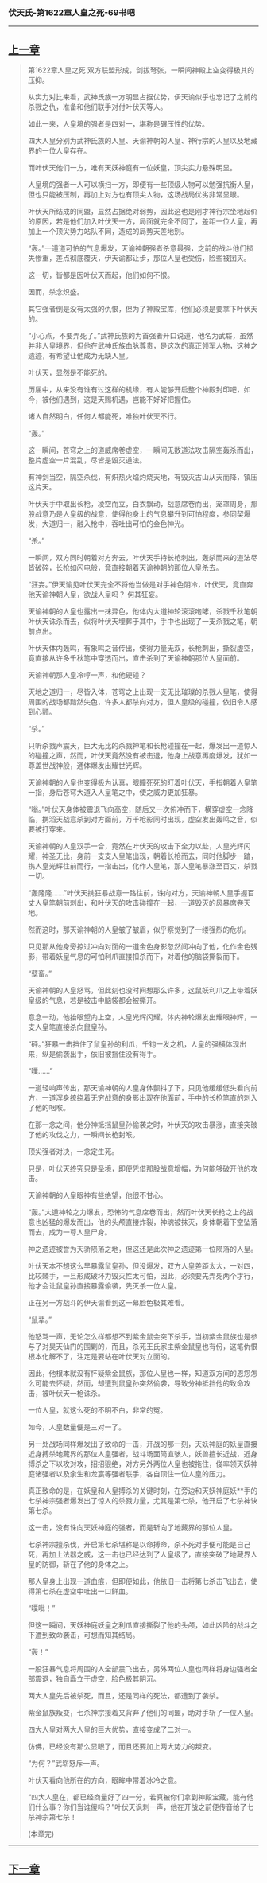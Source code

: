 ### 伏天氏-第1622章人皇之死-69书吧

--------
[上一章](./d6370ab5fcb1722194969b5e1a152155.md)
--------


>
>
>
>第1622章人皇之死
>双方联盟形成，剑拔弩张，一瞬间神殿上空变得极其的压抑。
>
>从实力对比来看，武神氏族一方明显占据优势，伊天谕似乎也忘记了之前的杀戮之仇，准备和他们联手对付叶伏天等人。
>
>如此一来，人皇境的强者是四对一，堪称是碾压性的优势。
>
>四大人皇分别为武神氏族的人皇、天谕神朝的人皇、神行宗的人皇以及地藏界的一位人皇存在。
>
>而叶伏天他们一方，唯有天妖神庭有一位妖皇，顶尖实力悬殊明显。
>
>人皇境的强者一人可以横扫一方，即便有一些顶级人物可以勉强抗衡人皇，但也只能被压制，再加上对方也有顶尖人物，这场战局优劣非常显眼。
>
>叶伏天所结成的同盟，显然占据绝对弱势，因此这也是刚才神行宗坐地起价的原因，若是他们加入叶伏天一方，局面就完全不同了，差距一位人皇，再加上一个顶尖势力站队不同，造成的局势天差地别。
>
>“轰。”一道道可怕的气息爆发，天谕神朝强者杀意最强，之前的战斗他们损失惨重，差点彻底覆灭，伊天谕都让步，那位人皇也受伤，险些被团灭。
>
>这一切，皆都是因叶伏天而起，他们如何不恨。
>
>因而，杀念炽盛。
>
>其它强者倒是没有太强的仇恨，但为了神殿宝库，他们必须是要拿下叶伏天的。
>
>“小心点，不要弄死了。”武神氏族的为首强者开口说道，他名为武崭，虽然并非人皇境界，但他在武神氏族血脉尊贵，是这次的真正领军人物，这神之遗迹，有希望让他成为无缺人皇。
>
>叶伏天，显然是不能死的。
>
>历届中，从来没有谁有过这样的机缘，有人能够开启整个神殿封印吧，如今，被他们遇到，这是天赐机遇，岂能不好好把握住。
>
>诸人自然明白，任何人都能死，唯独叶伏天不行。
>
>“轰。”
>
>这一瞬间，苍穹之上的道威席卷虚空，一瞬间无数道法攻击隔空轰杀而出，整片虚空一片混乱，尽皆是毁灭道法。
>
>有神剑当空，隔空杀伐，有炽热火焰灼烧天地，有毁灭古山从天而降，镇压这片天。
>
>叶伏天手中取出长枪，凌空而立，白衣飘动，战意席卷而出，笼罩周身，那股战意乃是人皇级的战意，使得他身上的气息攀升到可怕程度，参同契爆发，大道归一，融入枪中，吞吐出可怕的金色神光。
>
>“杀。”
>
>一瞬间，双方同时朝着对方奔去，叶伏天手持长枪刺出，轰杀而来的道法尽皆破碎，长枪如闪电般，竟直接朝着天谕神朝的那位人皇杀去。
>
>“狂妄。”伊天谕见叶伏天完全不将他当做是对手神色阴冷，叶伏天，竟直奔他天谕神朝人皇，欲战人皇吗？
>何其狂妄。
>
>天谕神朝的人皇也露出一抹异色，他体内大道神轮滚滚咆哮，杀戮千秋笔朝叶伏天诛杀而去，似将叶伏天埋葬于其中，手中也出现了一支杀戮之笔，朝前点出。
>
>叶伏天体内轰鸣，有象鸣之音传出，使得力量无双，长枪刺出，撕裂虚空，竟直接从许多千秋笔中穿透而出，直击杀到了天谕神朝那位人皇面前。
>
>天谕神朝那人皇冷哼一声，和他硬碰？
>
>天地之道归一，尽皆入体，苍穹之上出现一支无比璀璨的杀戮人皇笔，使得周围的战场都黯然失色，许多人都杀向对方，但人皇级的碰撞，依旧令人感到心颤。
>
>“杀。”
>
>只听杀戮声震天，巨大无比的杀戮神笔和长枪碰撞在一起，爆发出一道惊人的碰撞之声，然而，叶伏天竟然没有被击退，他身上战意再度爆发，犹如一尊盖世战神般，通体爆发出耀世光辉。
>
>天谕神朝的人皇也变得极为认真，眼瞳死死的盯着叶伏天，手指朝着人皇笔一指，身后苍穹大道入人皇笔之中，使之威力更加狂暴。
>
>“嗡。”叶伏天身体被震退飞向高空，随后又一次俯冲而下，横穿虚空一念降临，携滔天战意杀到对方面前，万千枪影同时出现，虚空发出轰鸣之音，似要被打穿来。
>
>天谕神朝的人皇双手一合，竟然在叶伏天的攻击下全力以赴，人皇光辉闪耀，神圣无比，身前一支支人皇笔出现，朝着长枪而去，同时他脚步一踏，携人皇光辉往前而行，一指击出，化作人皇笔，那人皇笔暴涨至百丈，杀戮一切。
>
>“轰隆隆……”叶伏天携狂暴战意一路往前，诛向对方，天谕神朝人皇手握百丈人皇笔朝前刺出，和叶伏天的攻击碰撞在一起，一道毁灭的风暴席卷天地。
>
>然而这时，那天谕神朝的人皇皱了皱眉，似乎察觉到了一缕强烈的危机。
>
>只见那从他身旁掠过冲向对面的一道金色身影忽然间冲向了他，化作金色残影，带着妖皇气息的可怕利爪直接扣杀而下，对着他的脑袋撕裂而下。
>
>“孽畜。”
>
>天谕神朝的人皇怒骂，但此刻也没时间想那么许多，这鼠妖利爪之上带着妖皇级的气息，若是被击中脑袋都会被撕开。
>
>意念一动，他抬眼望向上空，人皇光辉闪耀，体内神轮爆发出耀眼神辉，一支人皇笔直接杀向鼠皇孙。
>
>“砰。”狂暴一击挡住了鼠皇孙的利爪，千钧一发之机，人皇的强横体现出来，纵是偷袭出手，依旧被挡住没有得手。
>
>“噗……”
>
>一道轻响声传出，那天谕神朝的人皇身体颤抖了下，只见他缓缓低头看向前方，一道浑身缭绕着无穷战意的身影出现在他面前，手中的长枪笔直的刺入了他的咽喉。
>
>在那一念之间，他分神抵挡鼠皇孙偷袭之时，叶伏天的攻击暴涨，直接突破了他的攻伐之力，一瞬间长枪封喉。
>
>顶尖强者对决，一念定生死。
>
>只是，叶伏天终究只是圣境，即便凭借那股战意增幅，为何能够破开他的攻击。
>
>天谕神朝的人皇眼神有些绝望，他很不甘心。
>
>“轰。”大道神轮之力爆发，恐怖的气息席卷而出，然而叶伏天长枪之上的战意也凶猛的爆发而出，他的头颅直接炸裂，神魂被抹灭，身体朝着下空坠落而去，成为一尊人皇尸身。
>
>神之遗迹被誉为天骄陨落之地，但这还是此次神之遗迹第一位陨落的人皇。
>
>叶伏天本不想这么早暴露鼠皇孙，但没爆发，双方人皇差距太大，一对四，比较棘手，一旦形成破坏力毁灭性太可怕，因此，必须要先弄死两个才行，他才会让鼠皇孙直接暴露偷袭，先灭杀一位人皇。
>
>正在另一方战斗的伊天谕看到这一幕脸色极其难看。
>
>“鼠辈。”
>
>他怒骂一声，无论怎么样都想不到紫金鼠会突下杀手，当初紫金鼠族也是参与了对昊天仙门的围剿的，而且，杀死王氏家主紫金鼠皇也有份，这笔仇恨根本化解不了，注定是要站在叶伏天对立面的。
>
>因此，他根本就没有怀疑紫金鼠族，那位人皇也一样，知道双方间的恩怨怎么可能去怀疑，然而，却遭到鼠皇孙突然偷袭，导致分神抵挡他的致命攻击，被叶伏天一枪诛杀。
>
>一位人皇，就这么死的不明不白，非常的冤。
>
>如今，人皇数量便是三对一了。
>
>另一处战场同样爆发出了致命的一击，开战的那一刻，天妖神庭的妖皇直接近身搏杀地藏界的那位人皇强者，战斗场面简直骇人，妖兽擅长近战，近身搏杀之下以攻对攻，招招狠绝，对方另外两位人皇也被拖住，俊率领天妖神庭诸强者以及余生和龙宸等强者联手，各自顶住一位人皇的压力。
>
>真正致命的是，在妖皇和人皇搏杀的关键时刻，在旁边和天妖神庭妖**手的七杀神宗强者爆发出了惊人的杀戮力量，尤其是第七杀，他开启了七杀神诀第七杀。
>
>这一击，没有诛向天妖神庭的强者，而是斩向了地藏界的那位人皇。
>
>七杀神宗擅杀伐，开启第七杀堪称是以命搏命，杀不死对手便可能是自己死，再加上法器之威，这一击也已经达到了人皇级了，直接突破了地藏界人皇的防御，斩在了他的身体之上。
>
>那人皇身上出现一道血痕，但即便如此，他依旧一击将第七杀击飞出去，使得第七杀在虚空中吐出一口鲜血。
>
>“噗呲！”
>
>但这一瞬间，天妖神庭妖皇之利爪直接撕裂了他的头颅，如此凶险的战斗之下遭到致命袭击，可想而知其结局。
>
>“轰！”
>
>一股狂暴气息将周围的人全部震飞出去，另外两位人皇也同样将身边强者全部震退，独自矗立于虚空，脸色极其阴沉。
>
>两大人皇先后被杀死，而且，还是同样的死法，都遭到了袭杀。
>
>紫金鼠族叛变，七杀神宗接着又背弃了他们的同盟，助对手斩了一位人皇。
>
>四大人皇对两大人皇的巨大优势，直接变成了二对一。
>
>仿佛，已经没有那么显眼了，而且还要加上两大势力的叛变。
>
>“为何？”武崭怒斥一声。
>
>叶伏天看向他所在的方向，眼眸中带着冰冷之意。
>
>“四大人皇在，都已经商量好了四一分，若真被你们拿到神殿宝藏，能有他们什么事？你们当谁傻吗？”叶伏天讽刺一声，他在开战之前便传音给了七杀神宗第七杀！
>
>(本章完)
>
>

--------
[下一章](./85db48246bb5eb130d2874ff3e7131bb.md)
--------
